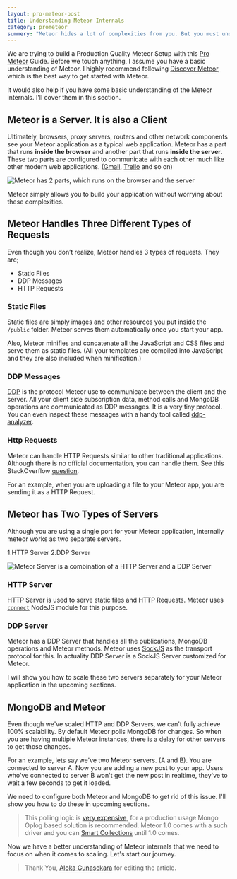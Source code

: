 ```yaml
---
layout: pro-meteor-post
title: Understanding Meteor Internals
category: prometeor
summery: "Meteor hides a lot of complexities from you. But you must understand them in order to follow this **Pro Meteor** guide. This section covers that."
---
```


We are trying to build a Production Quality Meteor Setup with this [Pro Meteor](/pro-meteor/) Guide. Before we touch anything, I assume you have a basic understanding of Meteor. I highly recommend following [Discover Meteor](http://www.discovermeteor.com/), which is the best way to get started with Meteor.

It would also help if you have some basic understanding of the Meteor internals. I'll cover them in this section.

## Meteor is a Server. It is also a Client
Ultimately, browsers, proxy servers, routers and other network components see your Meteor application as a typical web application. Meteor has a part that runs **inside the browser** and another part that runs **inside the server**. These two parts are configured to communicate with each other much like other modern web applications. ([Gmail](https://gmail.com), [Trello](https://trello.com) and so on)

![Meteor has 2 parts, which runs on the browser and the server](https://i.cloudup.com/J2CMCytr1Q.png)

Meteor simply allows you to build your application without worrying about these complexities.

## Meteor Handles Three Different Types of Requests

Even though you don’t realize, Meteor handles 3 types of requests. They are;

* Static Files
* DDP Messages
* HTTP Requests

### Static Files

Static files are simply images and other resources you put inside the `/public` folder. Meteor serves them automatically once you start your app. 

Also, Meteor minifies and concatenate all the JavaScript and CSS files and serve them as static files. (All your templates are compiled into JavaScript and they are also included when minification.)

### DDP Messages

[DDP](https://github.com/meteor/meteor/blob/devel/packages/livedata/DDP.md) is the protocol Meteor use to communicate between the client and the server. All your client side subscription data, method calls and MongoDB operations are communicated as DDP messages. It is a very tiny protocol. You can even inspect these messages with a handy tool called [ddp-analyzer](http://meteorhacks.com/discover-meteor-ddp-in-realtime.html).

### Http Requests

Meteor can handle HTTP Requests similar to other traditional applications. Although there is no official documentation, you can handle them. See this StackOverflow [question](http://stackoverflow.com/questions/15059125/how-to-serve-http-requests-over-meteor).

For an example, when you are uploading a file to your Meteor app, you are sending it as a HTTP Request.

## Meteor has Two Types of Servers

Although you are using a single port for your Meteor application, internally meteor works as two separate servers.

1.HTTP Server
2.DDP Server

![Meteor Server is a combination of a HTTP Server and a DDP Server](https://i.cloudup.com/fXlyGY2tQ3.png)

### HTTP Server

HTTP Server is used to serve static files and HTTP Requests. Meteor uses [`connect`](https://github.com/senchalabs/connect) NodeJS module for this purpose.

### DDP Server

Meteor has a DDP Server that handles all the publications, MongoDB operations and Meteor methods. Meteor uses [SockJS](https://github.com/sockjs/sockjs-node) as the transport protocol for this. In actuality DDP Server is a SockJS Server customized for Meteor.

I will show you how to scale these two servers separately for your Meteor application in the upcoming sections.

## MongoDB and Meteor

Even though we've scaled HTTP and DDP Servers, we can't fully achieve 100% scalability. By default Meteor polls MongoDB for changes. So when you are having multiple Meteor instances, there is a delay for other servers to get those changes.

For an example, lets say we've two Meteor servers. (A and B). You are connected to server A. Now you are adding a new post to your app. Users who've connected to server B won't get the new post in realtime, they've to wait a few seconds to get it loaded.

<!-- Show how this 10 secs latency works -->

We need to configure both Meteor and MongoDB to get rid of this issue. I'll show you how to do these in upcoming sections.

> This polling logic is [very expensive](http://meteorhacks.com/introducing-smart-collections.html#poll_operation_is_very_expensive_lets_discuss_why), for a production usage Mongo Oplog based solution is recommended. Meteor 1.0 comes with a such driver and you can [Smart Collections](http://meteorhacks.com/introducing-smart-collections.html) until 1.0 comes.

Now we have a better understanding of Meteor internals that we need to focus on when it comes to scaling. Let's start our journey.

> Thank You, [Aloka Gunasekara](https://twitter.com/alokag) for editing the article.
